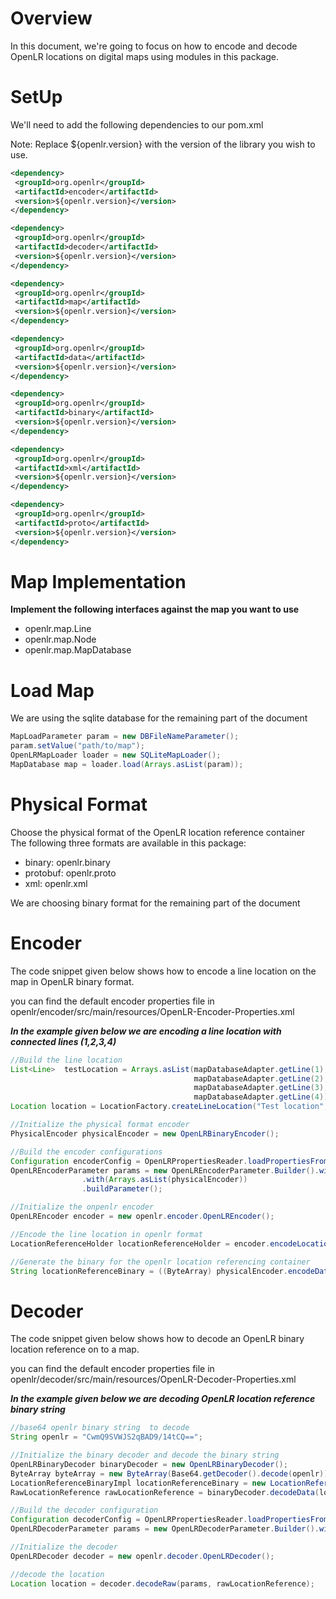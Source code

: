 # Overview
In this document, we're going to focus on how to encode and decode OpenLR locations 
on digital maps using modules in this package.

# SetUp
We'll need to add the following dependencies to our pom.xml
<p>Note: Replace ${openlr.version} with the version of the library you wish to use.</p>

```xml
<dependency>
 <groupId>org.openlr</groupId>
 <artifactId>encoder</artifactId>
 <version>${openlr.version}</version>
</dependency>
```
```xml
<dependency>
 <groupId>org.openlr</groupId>
 <artifactId>decoder</artifactId>
 <version>${openlr.version}</version>
</dependency>
```
```xml
<dependency>
 <groupId>org.openlr</groupId>
 <artifactId>map</artifactId>
 <version>${openlr.version}</version>
</dependency>
```
```xml
<dependency>
 <groupId>org.openlr</groupId>
 <artifactId>data</artifactId>
 <version>${openlr.version}</version>
</dependency>
```
```xml
<dependency>
 <groupId>org.openlr</groupId>
 <artifactId>binary</artifactId>
 <version>${openlr.version}</version>
</dependency>
```
```xml
<dependency>
 <groupId>org.openlr</groupId>
 <artifactId>xml</artifactId>
 <version>${openlr.version}</version>
</dependency>
```

```xml
<dependency>
 <groupId>org.openlr</groupId>
 <artifactId>proto</artifactId>
 <version>${openlr.version}</version>
</dependency>
```

# Map Implementation

**Implement the following interfaces against the map you want to use**

<ul>
<li>openlr.map.Line</li>
<li>openlr.map.Node</li>
<li>openlr.map.MapDatabase</li>
</ul> 

# Load Map

<p> We are using the sqlite database for the remaining part of the document </p>

```java
MapLoadParameter param = new DBFileNameParameter();
param.setValue("path/to/map");
OpenLRMapLoader loader = new SQLiteMapLoader();
MapDatabase map = loader.load(Arrays.asList(param));
```

# Physical Format

<p>Choose the physical format of the OpenLR location reference container<br>
The following three formats are available in this package:</p>
<ul>
<li>binary: openlr.binary</li>
<li>protobuf: openlr.proto</li>
<li>xml: openlr.xml</li>
</ul>

<p>We are choosing binary format for the remaining part of the document</p>

# Encoder

<p>The code snippet given below shows how to encode a line location on the map in OpenLR binary format.</p>

<p>you can find the default encoder properties file in openlr/encoder/src/main/resources/OpenLR-Encoder-Properties.xml
</p>

***In the example given below we are encoding a line location with connected lines (1,2,3,4)***

```java
//Build the line location
List<Line>  testLocation = Arrays.asList(mapDatabaseAdapter.getLine(1),
                                         mapDatabaseAdapter.getLine(2),
                                         mapDatabaseAdapter.getLine(3),
                                         mapDatabaseAdapter.getLine(4));
Location location = LocationFactory.createLineLocation("Test location", testLocation, 0, 0);

//Initialize the physical format encoder
PhysicalEncoder physicalEncoder = new OpenLRBinaryEncoder();

//Build the encoder configurations
Configuration encoderConfig = OpenLRPropertiesReader.loadPropertiesFromFile(new File("OpenLR-Encoder-Properties.xml"));
OpenLREncoderParameter params = new OpenLREncoderParameter.Builder().with(map).with(encoderConfig)
                .with(Arrays.asList(physicalEncoder))
                .buildParameter();

//Initialize the onpenlr encoder
OpenLREncoder encoder = new openlr.encoder.OpenLREncoder();

//Encode the line location in openlr format
LocationReferenceHolder locationReferenceHolder = encoder.encodeLocation(params, location);

//Generate the binary for the openlr location referencing container
String locationReferenceBinary = ((ByteArray) physicalEncoder.encodeData(locationReferenceHolder.getRawLocationReferenceData()).getLocationReferenceData()).getBase64Data();
```

# Decoder

<p>The code snippet given below shows how to decode an OpenLR binary location reference on to a map.</p>
<p>you can find the default encoder properties file in openlr/decoder/src/main/resources/OpenLR-Decoder-Properties.xml</p>

***In the example given below we are decoding OpenLR location reference binary string***

```java
//base64 openlr binary string  to decode 
String openlr = "CwmQ9SVWJS2qBAD9/14tCQ==";

//Initialize the binary decoder and decode the binary string
OpenLRBinaryDecoder binaryDecoder = new OpenLRBinaryDecoder();
ByteArray byteArray = new ByteArray(Base64.getDecoder().decode(openlr));
LocationReferenceBinaryImpl locationReferenceBinary = new LocationReferenceBinaryImpl("Test location", byteArray);
RawLocationReference rawLocationReference = binaryDecoder.decodeData(locationReferenceBinary);

//Build the decoder configuration
Configuration decoderConfig = OpenLRPropertiesReader.loadPropertiesFromFile(new File(TestMapStubTest.class.getClassLoader().getResource("OpenLR-Decoder-Properties.xml").getFile()));
OpenLRDecoderParameter params = new OpenLRDecoderParameter.Builder().with(map).with(decoderConfig).buildParameter();

//Initialize the decoder
OpenLRDecoder decoder = new openlr.decoder.OpenLRDecoder();

//decode the location
Location location = decoder.decodeRaw(params, rawLocationReference);
```

